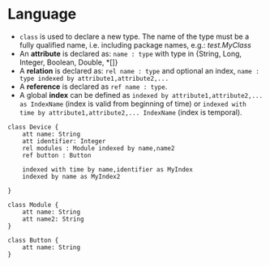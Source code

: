 # Language

- `class` is used to declare a new type. The name of the type must be a fully qualified name, i.e. including package names, e.g.: *test.MyClass*
- An **attribute** is declared as: `name : type` with type in {String, Long, Integer, Boolean, Double, *[]}
- A **relation** is declared as: `rel name : type` and optional an index, `name : type indexed by attribute1,attribute2,...`
- A **reference** is declared as `ref name : type`.
- A global **index** can be defined as `indexed by attribute1,attribute2,... as IndexName` (index is valid from beginning of time) or `indexed with time by attribute1,attribute2,... IndexName` (index is temporal).


```
class Device {
    att name: String
    att identifier: Integer
    rel modules : Module indexed by name,name2
    ref button : Button

    indexed with time by name,identifier as MyIndex
    indexed by name as MyIndex2

}

class Module {
    att name: String
    att name2: String
}

class Button {
    att name: String
}

```
